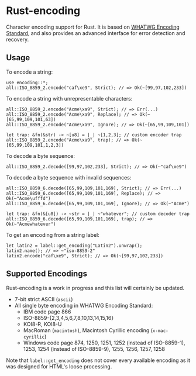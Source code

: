 Rust-encoding
=============

Character encoding support for Rust.
It is based on [WHATWG Encoding Standard](http://encoding.spec.whatwg.org/),
and also provides an advanced interface for error detection and recovery.

Usage
-----

To encode a string:

~~~~ {.rust}
use encoding::*;
all::ISO_8859_2.encode("caf\xe9", Strict); // => Ok(~[99,97,102,233])
~~~~

To encode a string with unrepresentable characters:

~~~~ {.rust}
all::ISO_8859_2.encode("Acme\xa9", Strict); // => Err(...)
all::ISO_8859_2.encode("Acme\xa9", Replace); // => Ok(~[65,99,109,101,63])
all::ISO_8859_2.encode("Acme\xa9", Ignore); // => Ok(~[65,99,109,101])

let trap: &fn(&str) -> ~[u8] = |_| ~[1,2,3]; // custom encoder trap
all::ISO_8859_2.encode("Acme\xa9", trap); // => Ok(~[65,99,109,101,1,2,3])
~~~~

To decode a byte sequence:

~~~~ {.rust}
all::ISO_8859_2.decode([99,97,102,233], Strict); // => Ok(~"caf\xe9")
~~~~

To decode a byte sequence with invalid sequences:

~~~~ {.rust}
all::ISO_8859_6.decode([65,99,109,101,169], Strict); // => Err(...)
all::ISO_8859_6.decode([65,99,109,101,169], Replace); // => Ok(~"Acme\ufffd")
all::ISO_8859_6.decode([65,99,109,101,169], Ignore); // => Ok(~"Acme")

let trap: &fn(&[u8]) -> ~str = |_| ~"whatever"; // custom decoder trap
all::ISO_8859_6.decode([65,99,109,101,169], trap); // => Ok(~"Acmewhatever")
~~~~

To get an encoding from a string label:

~~~~ {.rust}
let latin2 = label::get_encoding("Latin2").unwrap();
latin2.name(); // => ~"iso-8859-2"
latin2.encode("caf\xe9", Strict); // => Ok(~[99,97,102,233])
~~~~

Supported Encodings
-------------------

Rust-encoding is a work in progress and this list will certainly be updated.

* 7-bit strict ASCII (`ascii`)
* All single byte encoding in WHATWG Encoding Standard:
    * IBM code page 866
    * ISO-8859-{2,3,4,5,6,7,8,10,13,14,15,16}
    * KOI8-R, KOI8-U
    * MacRoman (`macintosh`), Macintosh Cyrillic encoding (`x-mac-cyrillic`)
    * Windows code page 874, 1250, 1251, 1252 (instead of ISO-8859-1), 1253, 1254 (instead of ISO-8859-9), 1255, 1256, 1257, 1258

Note that `label::get_encoding` does not cover every available encoding as it was designed for HTML's loose processing.

